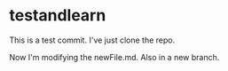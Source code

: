 # testandlearn

This is a test commit. I've just clone the repo.

Now I'm modifying the newFile.md. Also in a new branch.